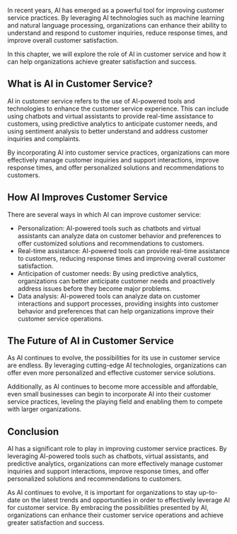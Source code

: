 
In recent years, AI has emerged as a powerful tool for improving customer service practices. By leveraging AI technologies such as machine learning and natural language processing, organizations can enhance their ability to understand and respond to customer inquiries, reduce response times, and improve overall customer satisfaction.

In this chapter, we will explore the role of AI in customer service and how it can help organizations achieve greater satisfaction and success.

What is AI in Customer Service?
-------------------------------

AI in customer service refers to the use of AI-powered tools and technologies to enhance the customer service experience. This can include using chatbots and virtual assistants to provide real-time assistance to customers, using predictive analytics to anticipate customer needs, and using sentiment analysis to better understand and address customer inquiries and complaints.

By incorporating AI into customer service practices, organizations can more effectively manage customer inquiries and support interactions, improve response times, and offer personalized solutions and recommendations to customers.

How AI Improves Customer Service
--------------------------------

There are several ways in which AI can improve customer service:

* Personalization: AI-powered tools such as chatbots and virtual assistants can analyze data on customer behavior and preferences to offer customized solutions and recommendations to customers.
* Real-time assistance: AI-powered tools can provide real-time assistance to customers, reducing response times and improving overall customer satisfaction.
* Anticipation of customer needs: By using predictive analytics, organizations can better anticipate customer needs and proactively address issues before they become major problems.
* Data analysis: AI-powered tools can analyze data on customer interactions and support processes, providing insights into customer behavior and preferences that can help organizations improve their customer service operations.

The Future of AI in Customer Service
------------------------------------

As AI continues to evolve, the possibilities for its use in customer service are endless. By leveraging cutting-edge AI technologies, organizations can offer even more personalized and effective customer service solutions.

Additionally, as AI continues to become more accessible and affordable, even small businesses can begin to incorporate AI into their customer service practices, leveling the playing field and enabling them to compete with larger organizations.

Conclusion
----------

AI has a significant role to play in improving customer service practices. By leveraging AI-powered tools such as chatbots, virtual assistants, and predictive analytics, organizations can more effectively manage customer inquiries and support interactions, improve response times, and offer personalized solutions and recommendations to customers.

As AI continues to evolve, it is important for organizations to stay up-to-date on the latest trends and opportunities in order to effectively leverage AI for customer service. By embracing the possibilities presented by AI, organizations can enhance their customer service operations and achieve greater satisfaction and success.

